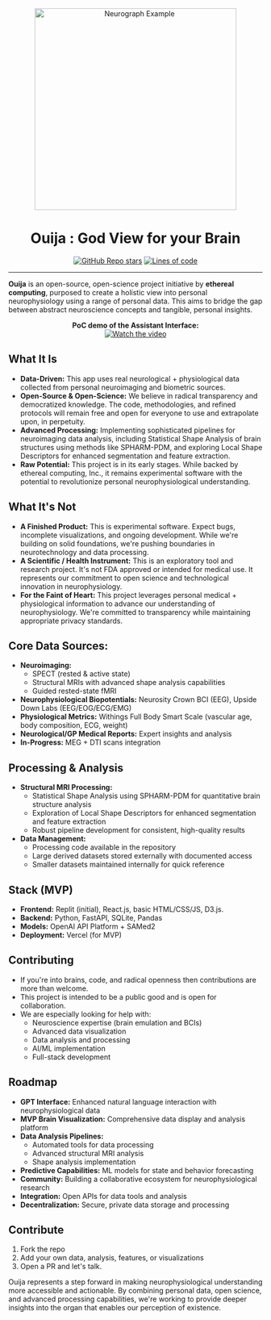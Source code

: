  <div align="center">

<img src="https://hebbkx1anhila5yf.public.blob.vercel-storage.com/Ouija2025-AU8gWFq6Ue6d09Z7rbM9dASmakyHlS.png" alt="Neurograph Example" style="width:400px;" />


# Ouija : God View for your Brain

</h3>

[![GitHub Repo stars](https://img.shields.io/github/stars/blackdreamai/ouija-ai)](https://github.com/blackdreamai/ouija-ai/stargazers)
[![Lines of code](https://img.shields.io/tokei/lines/github/blackdreamai/ouija-ai)](https://github.com/blackdreamai/ouija-ai)

</div>

---

**Ouija** is an open-source, open-science project initiative by **ethereal computing**, purposed to create a holistic view into personal neurophysiology using a range of personal data. This aims to bridge the gap between abstract neuroscience concepts and tangible, personal insights.

<div align="center">
  <b>PoC demo of the Assistant Interface:</b>
</div>
<div align="center">
  <a href="https://www.youtube.com/watch?v=ioDNKShuZ-U&t=4s">
    <img src="https://img.youtube.com/vi/ioDNKShuZ-U/0.jpg" alt="Watch the video" />
  </a>
</div>


## What It Is

*   **Data-Driven:** This app uses real neurological + physiological data collected from personal neuroimaging and biometric sources.
*   **Open-Source & Open-Science:** We believe in radical transparency and democratized knowledge. The code, methodologies, and refined protocols will remain free and open for everyone to use and extrapolate upon, in perpetuity.
*   **Advanced Processing:** Implementing sophisticated pipelines for neuroimaging data analysis, including Statistical Shape Analysis of brain structures using methods like SPHARM-PDM, and exploring Local Shape Descriptors for enhanced segmentation and feature extraction.
*   **Raw Potential:** This project is in its early stages. While backed by ethereal computing, Inc., it remains experimental software with the potential to revolutionize personal neurophysiological understanding.

## What It's Not 

*   **A Finished Product:** This is experimental software. Expect bugs, incomplete visualizations, and ongoing development. While we're building on solid foundations, we're pushing boundaries in neurotechnology and data processing.
*   **A Scientific / Health Instrument:** This is an exploratory tool and research project. It's not FDA approved or intended for medical use. It represents our commitment to open science and technological innovation in neurophysiology.
*   **For the Faint of Heart:** This project leverages personal medical + physiological information to advance our understanding of neurophysiology. We're committed to transparency while maintaining appropriate privacy standards.

## Core Data Sources:

*   **Neuroimaging:** 
    * SPECT (rested & active state)
    * Structural MRIs with advanced shape analysis capabilities
    * Guided rested-state fMRI
*   **Neurophysiological Biopotentials:** Neurosity Crown BCI (EEG), Upside Down Labs (EEG/EOG/ECG/EMG)
*   **Physiological Metrics:** Withings Full Body Smart Scale (vascular age, body composition, ECG, weight)
*   **Neurological/GP Medical Reports:** Expert insights and analysis
*   **In-Progress:** MEG + DTI scans integration

## Processing & Analysis

*   **Structural MRI Processing:**
    * Statistical Shape Analysis using SPHARM-PDM for quantitative brain structure analysis
    * Exploration of Local Shape Descriptors for enhanced segmentation and feature extraction
    * Robust pipeline development for consistent, high-quality results
*   **Data Management:**
    * Processing code available in the repository
    * Large derived datasets stored externally with documented access
    * Smaller datasets maintained internally for quick reference

## Stack (MVP)

*   **Frontend:** Replit (initial), React.js, basic HTML/CSS/JS, D3.js.
*   **Backend:** Python, FastAPI, SQLite, Pandas
*   **Models:** OpenAI API Platform + SAMed2
*   **Deployment:** Vercel (for MVP)

## Contributing

*   If you're into brains, code, and radical openness then contributions are more than welcome.
*   This project is intended to be a public good and is open for collaboration.
*   We are especially looking for help with:
    * Neuroscience expertise (brain emulation and BCIs)
    * Advanced data visualization
    * Data analysis and processing
    * AI/ML implementation
    * Full-stack development

## Roadmap

*   **GPT Interface:** Enhanced natural language interaction with neurophysiological data
*   **MVP Brain Visualization:** Comprehensive data display and analysis platform
*   **Data Analysis Pipelines:** 
    * Automated tools for data processing
    * Advanced structural MRI analysis
    * Shape analysis implementation
*   **Predictive Capabilities:** ML models for state and behavior forecasting
*   **Community:** Building a collaborative ecosystem for neurophysiological research
*   **Integration:** Open APIs for data tools and analysis
*   **Decentralization:** Secure, private data storage and processing

## Contribute 

1.  Fork the repo
2.  Add your own data, analysis, features, or visualizations
3.  Open a PR and let's talk.

Ouija represents a step forward in making neurophysiological understanding more accessible and actionable. By combining personal data, open science, and advanced processing capabilities, we're working to provide deeper insights into the organ that enables our perception of existence.